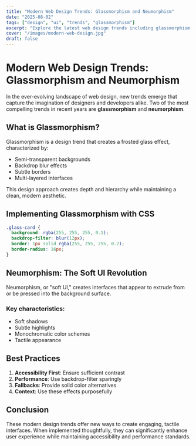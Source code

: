 ```yaml
---
title: "Modern Web Design Trends: Glassmorphism and Neumorphism"
date: "2025-08-02"
tags: ["design", "ui", "trends", "glassmorphism"]
excerpt: "Explore the latest web design trends including glassmorphism effects, neumorphic interfaces, and how they create engaging user experiences."
cover: "/images/modern-web-design.jpg"
draft: false
---
```


# Modern Web Design Trends: Glassmorphism and Neumorphism

In the ever-evolving landscape of web design, new trends emerge that capture the imagination of designers and developers alike. Two of the most compelling trends in recent years are **glassmorphism** and **neumorphism**.

## What is Glassmorphism?

Glassmorphism is a design trend that creates a frosted glass effect, characterized by:

- Semi-transparent backgrounds
- Backdrop blur effects  
- Subtle borders
- Multi-layered interfaces

This design approach creates depth and hierarchy while maintaining a clean, modern aesthetic.

## Implementing Glassmorphism with CSS

```css
.glass-card {
  background: rgba(255, 255, 255, 0.1);
  backdrop-filter: blur(12px);
  border: 1px solid rgba(255, 255, 255, 0.2);
  border-radius: 16px;
}
```

## Neumorphism: The Soft UI Revolution

Neumorphism, or "soft UI," creates interfaces that appear to extrude from or be pressed into the background surface.

### Key characteristics:
- Soft shadows
- Subtle highlights
- Monochromatic color schemes
- Tactile appearance

## Best Practices

1. **Accessibility First**: Ensure sufficient contrast
2. **Performance**: Use backdrop-filter sparingly
3. **Fallbacks**: Provide solid color alternatives
4. **Context**: Use these effects purposefully

## Conclusion

These modern design trends offer new ways to create engaging, tactile interfaces. When implemented thoughtfully, they can significantly enhance user experience while maintaining accessibility and performance standards.